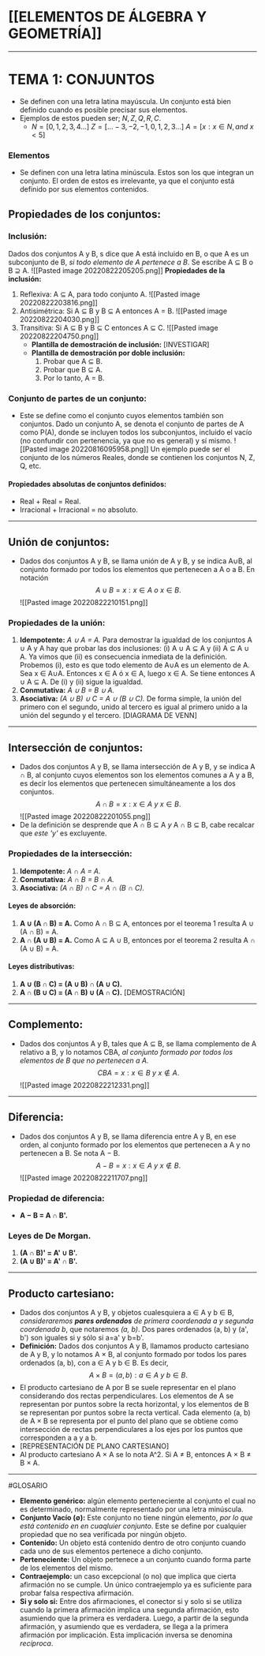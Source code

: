 # [[ELEMENTOS DE ÁLGEBRA Y GEOMETRÍA]]
---
# TEMA 1: CONJUNTOS
- Se definen con una letra latina mayúscula. Un conjunto está bien definido cuando es posible precisar sus elementos. 
- Ejemplos de estos pueden ser; $N, Z, Q, R, C.$
	- $N = [0, 1, 2, 3, 4...]$
	  $Z = [...-3, -2, -1, 0, 1, 2, 3...]$
	  $A = [x: x ∈ N, and~ x<5]$

### Elementos 
- Se definen con una letra latina minúscula. Estos son los que integran  un conjunto.
  El orden de estos es irrelevante, ya que el conjunto está definido por sus elementos contenidos.

## Propiedades de los conjuntos:
### Inclusión: 
Dados dos conjuntos A y B, s dice que A está incluido en B, o que A es un subconjunto de B, _si todo elemento de A pertenece a B_. Se escribe A ⊆ B o B ⊇ A.
	![[Pasted image 20220822205205.png]]
__Propiedades de la inclusión:__
1. Reflexiva: A ⊆ A, para todo conjunto A.
   ![[Pasted image 20220822203816.png]]
2. Antisimétrica: Si A ⊆ B y B ⊆ A entonces A = B.
	     ![[Pasted image 20220822204030.png]]
3. Transitiva: Si A ⊆ B y B ⊆ C entonces A ⊆ C.
	     ![[Pasted image 20220822204750.png]]
	- **Plantilla de demostración de inclusión:** [INVESTIGAR]
	- __Plantilla de demostración por doble inclusión:__ 
		1. Probar que A ⊆ B.
		2. Probar que B ⊆ A.
		3. Por lo tanto, A = B.


### Conjunto de partes de un conjunto:
- Este se define como el conjunto cuyos elementos también son conjuntos.
  Dado un conjunto A, se denota el conjunto de partes de A como P(A), donde se incluyen todos los subconjuntos, incluido el vacío (no confundir con pertenencia, ya que no es general) y sí mismo.
  ![[Pasted image 20220816095958.png]] 
  Un ejemplo puede ser el conjunto de los números Reales, donde se contienen los conjuntos N, Z, Q, etc.

#### Propiedades absolutas de conjuntos definidos:
- Real + Real = Real.
- Irracional + Irracional = no absoluto.

---
## Unión de conjuntos:
- Dados dos conjuntos A y B, se llama unión de A y B, y se indica A∪B, al conjunto formado por todos los elementos que pertenecen a A o a B. En notación $$A ∪ B = {x : x ∈ A~o~ x ∈ B}.$$
  ![[Pasted image 20220822210151.png]]

### Propiedades de la unión:
1. __Idempotente:__ _A ∪ A = A._
   Para demostrar la igualdad de los conjuntos A ∪ A y A hay que probar las dos inclusiones: (i) A ∪ A ⊆ A y (ii) A ⊆ A ∪ A. Ya vimos que (ii) es consecuencia inmediata de la definición. Probemos (i), esto es que todo elemento de A∪A es un elemento de A. Sea x ∈ A∪A. Entonces x ∈ A ó x ∈ A, luego x ∈ A. Se tiene entonces A ∪ A ⊆ A. De (i) y (ii) sigue la igualdad.
2. __Conmutativa:__ _A ∪ B = B ∪ A._
3. __Asociativa:__ _(A ∪ B) ∪ C = A ∪ (B ∪ C)._
   De forma simple, la unión del primero con el segundo, unido al tercero es igual al primero  unido a la unión del segundo y el tercero.
   [DIAGRAMA DE VENN]
---
## Intersección de conjuntos:
- Dados dos conjuntos A y B, se llama intersección de A y B, y se indica A ∩ B, al conjunto cuyos elementos son los elementos comunes a A y a B, es decir los elementos que pertenecen simultáneamente a los dos conjuntos. $$A ∩ B = {x : x ∈ A ~y~ x ∈ B}.$$
![[Pasted image 20220822201055.png]]
- De la definición se desprende que A ∩ B ⊆ A _y_ A ∩ B ⊆ B, cabe recalcar que _este 'y'_ es excluyente. 
### Propiedades de la intersección:
1. __Idempotente:__ _A ∩ A = A._ 
2. __Conmutativa:__ _A ∩ B = B ∩ A._ 
3. __Asociativa:__ _(A ∩ B) ∩ C = A ∩ (B ∩ C)._

#### Leyes de absorción: 
1. __A ∪ (A ∩ B) = A.__ Como A ∩ B ⊆ A, entonces por el teorema 1 resulta A ∪ (A ∩ B) = A. 
2. __A ∩ (A ∪ B) = A.__ Como A ⊆ A ∪ B, entonces por el teorema 2 resulta A ∩ (A ∪ B) = A.

#### Leyes distributivas: 
1. __A ∪ (B ∩ C) = (A ∪ B) ∩ (A ∪ C).__ 
2. __A ∩ (B ∪ C) = (A ∩ B) ∪ (A ∩ C).__
[DEMOSTRACIÓN]

---
## Complemento:
- Dados dos conjuntos A y B, tales que A ⊆ B, se llama complemento de A relativo a B, y lo notamos CBA, _al conjunto formado por todos los elementos de B que no pertenecen a A._ $$CBA = {x : x ∈ B ~y~ x ∉ A}.$$
![[Pasted image 20220822212331.png]]

---

## Diferencia:
- Dados dos conjuntos A y B, se llama diferencia entre A y B, en ese orden, al conjunto formado por los elementos que pertenecen a A y no pertenecen a B. Se nota A − B. $$A − B = {x : x ∈ A ~y~ x ∉ B}.$$
![[Pasted image 20220822211707.png]]

### Propiedad de diferencia:
- __A − B = A ∩ B'.__

### Leyes de De Morgan. 
1. __(A ∩ B)' = A' ∪ B'.__ 
2. __(A ∪ B)' = A' ∩ B'.__
---

## Producto cartesiano:
- Dados dos conjuntos A y B, y objetos cualesquiera a ∈ A y b ∈ B, _consideraremos __pares ordenados__ de primera coordenada a y segunda coordenada b_, que notaremos _(a, b)_. Dos pares ordenados (a, b) y (a', b') son iguales si y sólo si a=a' y b=b'.
- __Definición:__ Dados dos conjuntos A y B, llamamos producto cartesiano de A y B, y lo notamos A × B, al conjunto formado por todos los pares ordenados (a, b), con a ∈ A y b ∈ B. Es decir, $$A × B = {(a, b) : a ∈ A ~y~ b ∈ B}.$$
- El producto cartesiano de A por B se suele representar en el plano considerando dos rectas perpendiculares. Los elementos de A se representan por puntos sobre la recta horizontal, y los elementos de B se representan por puntos sobre la recta vertical. Cada elemento (a, b) de A × B se representa por el punto del plano que se obtiene como intersección de rectas perpendiculares a los ejes por los puntos que corresponden a a y a b.
- [REPRESENTACIÓN DE PLANO CARTESIANO]
- Al producto cartesiano A × A se lo nota A^2. Si A ≠ B, entonces A × B ≠ B × A.

---
#GLOSARIO 
- **Elemento genérico:** algún elemento perteneciente al conjunto el cual no es determinado, normalmente representado por una letra minúscula.
- **Conjunto Vacío (∅):** Este conjunto no tiene ningún elemento, _por lo que está contenido en en cuaqluier conjunto_. Este se define por cualquier propiedad que no sea verificada por ningún objeto.
- __Contenido:__ Un objeto está contenido dentro de otro conjunto cuando cada uno de sus elementos pertenece a dicho conjunto.
- __Perteneciente:__ Un objeto pertenece a un conjunto cuando forma parte de los elementos del mismo.
- __Contraejemplo:__ un caso excepcional (o no) que implica que cierta afirmación no se cumple. Un único contraejemplo ya es suficiente para probar falsa respectiva afirmación.
- __Si y solo si:__ Entre dos afirmaciones, el conector si y solo si se utiliza cuando la primera afirmación implica una segunda afirmación, esto asumiendo que la primera es verdadera. Luego, a partir de la segunda afirmación, y asumiendo que es verdadera, se llega a la primera afirmación por implicación. Esta implicación inversa se denomina _recíproca_.



